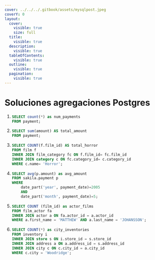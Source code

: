 ```yaml
---
cover: ../../../.gitbook/assets/mysqlpost.jpeg
coverY: 0
layout:
  cover:
    visible: true
    size: full
  title:
    visible: true
  description:
    visible: true
  tableOfContents:
    visible: true
  outline:
    visible: true
  pagination:
    visible: true
---
```


# Soluciones agregaciones Postgres

1. ```sql
   SELECT count(*) as num_payments
   FROM payment;
   ```
2. ```sql
   SELECT sum(amount) AS total_amount
   FROM payment;
   ```
3. ```sql
   SELECT COUNT(f.film_id) AS total_horror
   FROM film f
   INNER JOIN film_category fc ON f.film_id= fc.film_id
   INNER JOIN category c ON fc.category_id= c.category_id
   WHERE c.name= 'Horror'; 
   ```
4. ```sql
   SELECT avg(p.amount) as avg_amount
   FROM sakila.payment p
   WHERE 
       date_part('year', payment_date)=2005 
       AND 
       date_part('month', payment_date)=5; 
   ```
5. ```sql
   SELECT COUNT (film_id) as actor_films
   FROM film_actor fa
   INNER JOIN actor a ON fa.actor_id = a.actor_id
   WHERE a.first_name = 'MATTHEW' AND a.last_name = 'JOHANSSON'; 
   ```
6. ```sql
   SELECT COUNT(*) as city_inventories
   FROM inventory i
   INNER JOIN store s ON i.store_id = s.store_id
   INNER JOIN address a ON a.address_id = s.address_id 
   INNER JOIN city c ON c.city_id = a.city_id 
   WHERE c.city = 'Woodridge'; 
   ```

